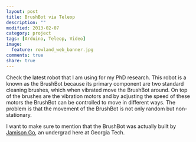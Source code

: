 ```yaml
---
layout: post
title: BrushBot via Teleop
description: ""
modified: 2013-02-07
category: project
tags: [Arduino, Teleop, Video]
image:
  feature: rowland_web_banner.jpg
comments: true
share: true
---
```


Check the latest robot that I am using for my PhD research. This robot is a known as the BrushBot because its primary component are two standard cleaning brushes, which when vibrated move the BrushBot around. On top of the brushes are the vibration motors and by adjusting the speed of these motors the BrushBot can be controlled to move in different ways. The problem is that the movement of the BrushBot is not only random but non-stationary.

I want to make sure to mention that the BrushBot was actually built by [Jamison Go](http://thevariableconstant.blogspot.com/), an undergrad here at Georgia Tech.




